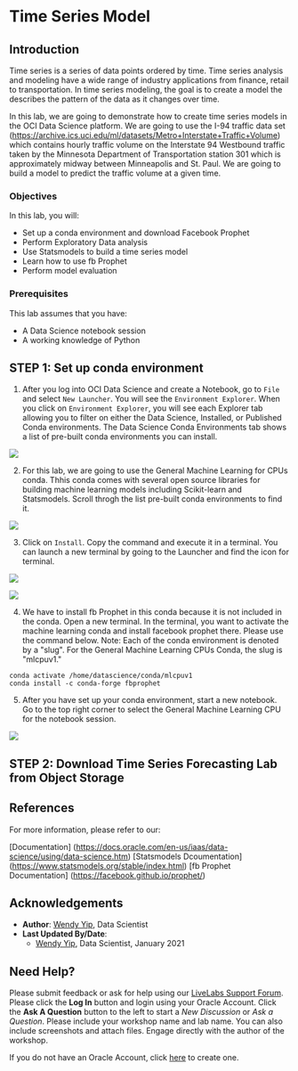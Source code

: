 # Time Series Model

## Introduction

Time series is a series of data points ordered by time.  Time series analysis and modeling have a wide range of industry applications from finance, retail to transportation.   In time series modeling, the goal is to create a model the describes the pattern of the data as it changes over time.  

In this lab, we are going to demonstrate how to create time series models in the OCI Data Science platform.  We are going to use the I-94 traffic data set (https://archive.ics.uci.edu/ml/datasets/Metro+Interstate+Traffic+Volume) which contains hourly traffic volume on the Interstate 94 Westbound traffic taken by the Minnesota Department of Transportation station 301 which is approximately midway between Minneapolis and St. Paul. We are going to build a model to predict the traffic volume at a given time.

### Objectives
In this lab, you will:
* Set up a conda environment and download Facebook Prophet
* Perform Exploratory Data analysis
* Use Statsmodels to build a time series model
* Learn how to use fb Prophet
* Perform model evaluation

### Prerequisites
This lab assumes that you have:
* A Data Science notebook session
* A working knowledge of Python

## **STEP 1:** Set up conda environment

1.  After you log into OCI Data Science and create a Notebook, go to `File` and select `New Launcher`.  You will see the `Environment Explorer`. When you click on `Environment Explorer`, you will see each Explorer tab allowing you to filter on either the Data Science, Installed, or Published Conda environments.  The Data Science Conda Environments tab shows a list of pre-built conda environments you can install.

  ![](./../time-series-forecasting/images/conda_environment_explorer.png " ")

2.  For this lab, we are going to use the General Machine Learning for CPUs conda.  Thhis conda comes with several open source libraries for building machine learning models including Scikit-learn and Statsmodels.  Scroll throgh the list pre-built conda environments to find it.

  ![](./../time-series-forecasting/images/general_machine_learning_conda.png " ")

3.  Click on `Install`.  Copy the command and execute it in a terminal.  You can launch a new terminal by going to the Launcher and find the icon for terminal.

  ![](./../time-series-forecasting/images/install_general_machine_learning_conda.png " ")

  ![](./../time-series-forecasting/images/open_terminal.png " ")

4.  We have to install fb Prophet in this conda because it is not included in the conda.  Open a new terminal.  In the terminal, you want to activate the machine learning conda and install facebook prophet there.  Please use the command below.  Note:  Each of the conda environment is denoted by a "slug".  For the General Machine Learning CPUs Conda, the slug is "mlcpuv1."

```
conda activate /home/datascience/conda/mlcpuv1
conda install -c conda-forge fbprophet
```

5.  After you have set up your conda environment, start a new notebook. Go to the top right corner to select the General Machine Learning CPU for the notebook session.

  ![](./../time-series-forecasting/images/environment_explorer.png " ")

## **STEP 2:** Download Time Series Forecasting Lab from Object Storage

## References

For more information, please refer to our:

[Documentation] (https://docs.oracle.com/en-us/iaas/data-science/using/data-science.htm)
[Statsmodels Dcoumentation] (https://www.statsmodels.org/stable/index.html)
[fb Prophet Documentation] (https://facebook.github.io/prophet/)

## Acknowledgements

* **Author**: [Wendy Yip](https://www.linkedin.com/in/wendy-yip-a3990610/), Data Scientist
* **Last Updated By/Date**:
    * [Wendy Yip](https://www.linkedin.com/in/wendy-yip-a3990610/), Data Scientist, January 2021


## Need Help?
Please submit feedback or ask for help using our [LiveLabs Support Forum](https://community.oracle.com/tech/developers/categories/oracle-cloud-infrastructure-fundamentals). Please click the **Log In** button and login using your Oracle Account. Click the **Ask A Question** button to the left to start a *New Discussion* or *Ask a Question*.  Please include your workshop name and lab name.  You can also include screenshots and attach files.  Engage directly with the author of the workshop.

If you do not have an Oracle Account, click [here](https://profile.oracle.com/myprofile/account/create-account.jspx) to create one.
